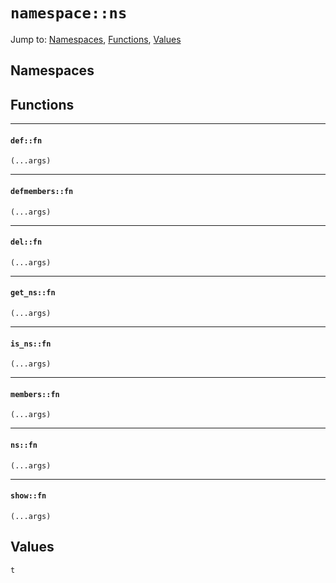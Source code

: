 # `namespace::ns`
Jump to: [Namespaces](#Namespaces), [Functions](#Functions), [Values](#Values)


## Namespaces

## Functions
***
#### `def::fn`
`(...args)`<br/>
***
#### `defmembers::fn`
`(...args)`<br/>
***
#### `del::fn`
`(...args)`<br/>
***
#### `get_ns::fn`
`(...args)`<br/>
***
#### `is_ns::fn`
`(...args)`<br/>
***
#### `members::fn`
`(...args)`<br/>
***
#### `ns::fn`
`(...args)`<br/>
***
#### `show::fn`
`(...args)`<br/>
## Values
`t`